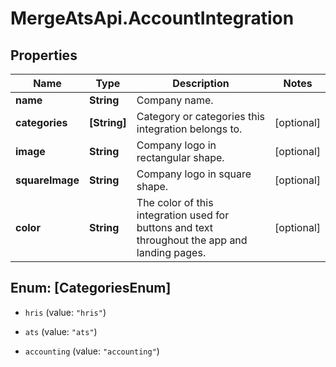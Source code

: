 # MergeAtsApi.AccountIntegration

## Properties

Name | Type | Description | Notes
------------ | ------------- | ------------- | -------------
**name** | **String** | Company name. | 
**categories** | **[String]** | Category or categories this integration belongs to. | [optional] 
**image** | **String** | Company logo in rectangular shape. | [optional] 
**squareImage** | **String** | Company logo in square shape. | [optional] 
**color** | **String** | The color of this integration used for buttons and text throughout the app and landing pages. | [optional] 



## Enum: [CategoriesEnum]


* `hris` (value: `"hris"`)

* `ats` (value: `"ats"`)

* `accounting` (value: `"accounting"`)




